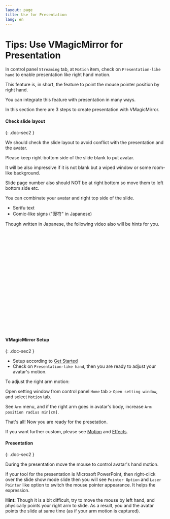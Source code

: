 ```yaml
---
layout: page
title: Use for Presentation
lang: en
---
```


# Tips: Use VMagicMirror for Presentation

In control panel `Streaming` tab, at `Motion` item, check on `Presentation-like hand` to enable presentation like right hand motion.

This feature is, in short, the feature to point the mouse pointer position by right hand.

You can integrate this feature with presentation in many ways.

In this section there are 3 steps to create presentation with VMagicMirror.

#### Check slide layout
{: .doc-sec2 }

We should check the slide layout to avoid conflict with the presentation and the avatar.

Please keep right-bottom side of the slide blank to put avatar.

It will be also impressive if it is not blank but a wiped window or some room-like background.

Slide page number also should NOT be at right bottom so move them to left bottom side etc.

You can combinate your avatar and right top side of the slide.

* Serifu text
* Comic-like signs ("漫符" in Japanese)

Though written in Japanese, the following video also will be hints for you.

<iframe class="youtube" width="560" height="315" data-src="https://www.youtube.com/embed/uLCMPtVyWVE" frameborder="0" allow="accelerometer; autoplay; encrypted-media; gyroscope; picture-in-picture" allowfullscreen></iframe>


#### VMagicMirror Setup
{: .doc-sec2 }

* Setup according to [Get Started](../../get_started)
* Check on `Presentation-like hand`, then you are ready to adjust your avatar's motion.

To adjust the right arm motion:

Open setting window from control panel `Home` tab > `Open setting window`, and select `Motion` tab.

See `Arm` menu, and if the right arm goes in avatar's body, increase `Arm position radius min[cm]`.
    
That's all! Now you are ready for the presetation.

If you want further custom, please see [Motion](../../docs/motion) and [Effects](../../docs/effects).

#### Presentation
{: .doc-sec2 }

During the presentation move the mouse to control avatar's hand motion.

If your tool for the presentation is Microsoft PowerPoint, then right-click over the slide show mode slide then you will see `Pointer Option` and `Laser Pointer` like option to switch the mouse pointer appearance. It helps the expression.

**Hint:** Though it is a bit difficult, try to move the mouse by left hand, and physically points your right arm to slide. As a result, you and the avatar points the slide at same time (as if your arm motion is captured).

